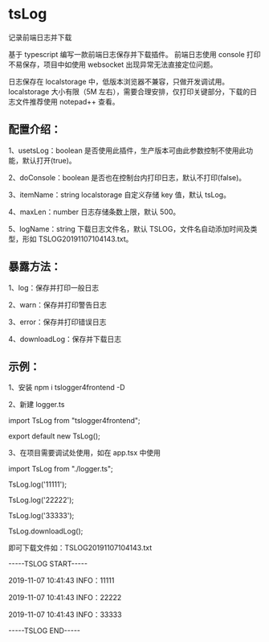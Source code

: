 # tsLog

记录前端日志并下载

基于 typescript 编写一款前端日志保存并下载插件。
前端日志使用 console 打印不易保存，项目中如使用 websocket 出现异常无法直接定位问题。

日志保存在 localstorage 中，低版本浏览器不兼容，只做开发调试用。
localstorage 大小有限（5M 左右），需要合理安排，仅打印关键部分，下载的日志文件推荐使用 notepad++ 查看。

## 配置介绍：

1、usetsLog：boolean
是否使用此插件，生产版本可由此参数控制不使用此功能，默认打开(true)。

2、doConsole：boolean
是否也在控制台内打印日志，默认不打印(false)。

3、itemName：string
localstorage 自定义存储 key 值，默认 tsLog。

4、maxLen：number
日志存储条数上限，默认 500。

5、logName：string
下载日志文件名，默认 TSLOG，文件名自动添加时间及类型，形如 TSLOG20191107104143.txt。

## 暴露方法：

1、log：保存并打印一般日志

2、warn：保存并打印警告日志

3、error：保存并打印错误日志

4、downloadLog：保存并下载日志

## 示例：

1、安装
npm i tslogger4frontend -D

2、新建 logger.ts

import TsLog from "tslogger4frontend";

export default new TsLog();

3、在项目需要调试处使用，如在 app.tsx 中使用

import TsLog from "./logger.ts";

TsLog.log('11111');

TsLog.log('22222');

TsLog.log('33333');

TsLog.downloadLog();

即可下载文件如：TSLOG20191107104143.txt

-----TSLOG START-----

2019-11-07 10:41:43 INFO：11111

2019-11-07 10:41:43 INFO：22222

2019-11-07 10:41:43 INFO：33333

-----TSLOG END-----

